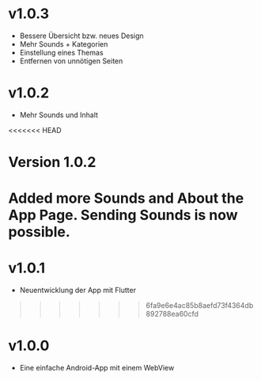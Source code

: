 # v1.0.3
* Bessere Übersicht bzw. neues Design
* Mehr Sounds + Kategorien
* Einstellung eines Themas
* Entfernen von unnötigen Seiten

# v1.0.2
* Mehr Sounds und Inhalt

<<<<<<< HEAD
# Version 1.0.2
Added more Sounds and About the App Page. Sending Sounds is now possible.
=======
# v1.0.1
* Neuentwicklung der App mit Flutter 
>>>>>>> 6fa9e6e4ac85b8aefd73f4364db892788ea60cfd

# v1.0.0
* Eine einfache Android-App mit einem WebView
